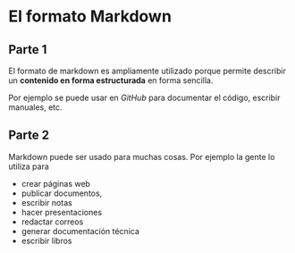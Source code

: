 # El formato Markdown

## Parte 1

El formato de markdown es ampliamente utilizado porque permite describir un **contenido en forma estructurada** en forma sencilla.

Por ejemplo se puede usar en _GitHub_ para documentar el código, escribir manuales, etc.

## Parte 2

Markdown puede ser usado para muchas cosas. Por ejemplo la gente lo utiliza para

* crear páginas web
* publicar documentos,
* escribir notas
* hacer presentaciones
* redactar correos
* generar documentación técnica
* escribir libros
